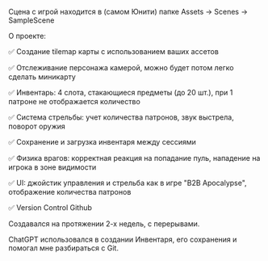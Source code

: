 Сцена с игрой находится в (самом Юнити) папке Assets -> Scenes -> SampleScene

О проекте:

✅ Создание tilemap карты с использованием ваших ассетов 

✅ Отслеживание персонажа камерой, можно будет потом легко сделать миникарту

✅ Инвентарь: 4 слота, стакающиеся предметы (до 20 шт.), при 1 патроне не отображается количество

✅ Система стрельбы: учет количества патронов, звук выстрела, поворот оружия

✅ Сохранение и загрузка инвентаря между сессиями

✅ Физика врагов: корректная реакция на попадание пуль, нападение на игрока в зоне видимости

✅ UI: джойстик управления и стрельба как в игре "B2B Apocalypse",  отображение количества патронов

✅ Version Control Github

Создавался на протяжении 2-х недель, с перерывами.

ChatGPT использовался в создании Инвентаря, его сохранения и помогал мне разбираться с Git.

